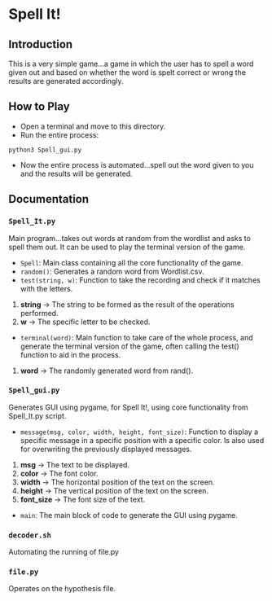 # Spell It!

## Introduction

This is a very simple game...a game in which the user has to spell a word given out and based on whether the word is spelt correct or wrong the results are generated accordingly.

## How to Play

* Open a terminal and move to this directory.
* Run the entire process:
```
python3 Spell_gui.py
```
* Now the entire process is automated...spell out the word given to you and the results will be generated.

## Documentation

### `Spell_It.py`

Main program...takes out words at random from the wordlist and asks to spell them out. It can be used to play the terminal version of the game.

* `Spell`: Main class containing all the core functionality of the game.
* `random()`: Generates a random word from Wordlist.csv.
* `test(string, w)`: Function to take the recording and check if it matches with the letters.
1. **string** -> The string to be formed as the result of the operations performed.
2. **w** -> The specific letter to be checked.
* `terminal(word)`: Main function to take care of the whole process, and generate the terminal version of the game, often calling the test() function to aid in the process.
1. **word** -> The randomly generated word from rand().

### `Spell_gui.py`

Generates GUI using pygame, for Spell It!, using core functionality from Spell_It.py script.

* `message(msg, color, width, height, font_size)`: Function to display a specific message in a specific position with a specific color. Is also used for overwriting the previously displayed messages.
1. **msg** -> The text to be displayed.
2. **color** -> The font color.
3. **width** -> The horizontal position of the text on the screen.
4. **height** -> The vertical position of the text on the screen.
5. **font_size** -> The font size of the text.
* `main`: The main block of code to generate the GUI using pygame.

### `decoder.sh`

Automating the running of file.py

### `file.py`

Operates on the hypothesis file.
